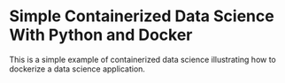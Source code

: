 # Simple Containerized Data Science With Python and Docker
This is a simple example of containerized data science illustrating how to dockerize a data science application.
